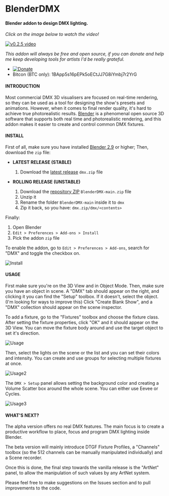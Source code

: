 # BlenderDMX
#### Blender addon to design DMX lighting.

*Click on the image below to watch the video!*

[![v0.2.5 video](https://img.youtube.com/vi/_Nh3hbscjJo/0.jpg)](https://www.youtube.com/watch?v=_Nh3hbscjJo)

*This addon will always be free and open source, if you can donate and help me keep developing tools for artists I'd be really grateful.*
- [![Donate](https://img.shields.io/badge/Donate-PayPal-green.svg)](https://www.paypal.com/donate?hosted_button_id=ZC6UQ8TKWZVZU)
- Bitcon (BTC only): 1BApp5s16pEPk5oECtJJ7G8iYmbj7r2YrG

#### INTRODUCTION

Most commercial DMX 3D visualisers are focused on real-time rendering, so they can be used as a tool for designing the show's presets and animations.
However, when it comes to final render quality, it's hard to achieve true photorealistic results.
[Blender](https://www.blender.org/) is a phenomenal open source 3D software that supports both real time and photorealistic rendering, and this addon makes it easier to create and control common DMX fixtures.

#### INSTALL

First of all, make sure you have installed [Blender 2.9](https://www.blender.org/download/) or higher;
Then, download the `zip` file:

- **LATEST RELEASE (STABLE)**

   1. Download the [latest release](https://github.com/hugoaboud/BlenderDMX/releases/tag/v0.2.5-alpha) `dmx.zip` file

- **ROLLING RELEASE (UNSTABLE)**

   1. Download the [repository ZIP](https://github.com/hugoaboud/BlenderDMX/archive/main.zip) `BlenderDMX-main.zip` file
   2. Unzip it
   3. Rename the folder `BlenderDMX-main` inside it to `dmx`
   4. Zip it back, so you have: `dmx.zip/dmx/<contents>`

Finally:
   1. Open Blender
   2. `Edit > Preferences > Add-ons > Install`
   3. Pick the addon `zip` file

To enable the addon, go to `Edit > Preferences > Add-ons`, search for "DMX" and toggle the checkbox on.

![Install](https://i.imgur.com/Q1R0AzP.gif)

#### USAGE

First make sure you're on the 3D View and in Object Mode. Then, make sure you have an object in scene.
A "DMX" tab should appear on the right, and clicking it you can find the "Setup" toolbox. If it doesn't, select the object. (I'm looking for ways to improve this)
Click "Create Blank Show", and a "DMX" collection should appear on the scene inspector.

To add a fixture, go to the "Fixtures" toolbox and choose the fixture class. After setting the fixture properties, click "OK" and it should appear on the 3D View.
You can move the fixture body around and use the target object to set it's direction.

![Usage](https://i.imgur.com/VKgbTfD.gif)

Then, select the lights on the scene or the list and you can set their colors and intensity.
You can create and use groups for selecting multiple fixtures at once.

![Usage2](https://i.imgur.com/GhZnynf.gif)

The `DMX > Setup` panel allows setting the background color and creating a Volume Scatter box around the whole scene.
You can either use Eevee or Cycles.

![Usage3](https://i.imgur.com/SArYtIN.gif)


#### WHAT'S NEXT?

The alpha version offers no real DMX features. The main focus is to create a productive workflow to place, focus and program DMX lighting inside Blender.

The beta version will mainly introduce DTGF Fixture Profiles, a "Channels" toolbox (so the 512 channels can be manually manipulated individually) and a Scene recorder.

Once this is done, the final step towards the vanilla release is the "ArtNet" panel, to allow the manipulation of such values by any ArtNet system.

Please feel free to make suggestions on the Issues section and to pull improvements to the code.
